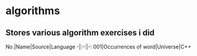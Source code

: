 # algorithms
Stores various algorithm exercises i did
---
No.|Name|Source|Language
-|:-:|-:
001|Occurrences of word|Universe|C++
